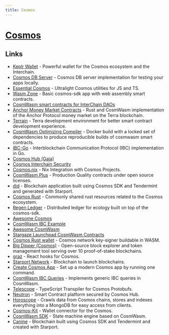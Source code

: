```yaml
---
title: Cosmos
---
```


# [Cosmos](https://cosmos.network/)

## Links

- [Keplr Wallet](https://github.com/chainapsis/keplr-wallet) - Powerful wallet for the Cosmos ecosystem and the Interchain.
- [Cosmos DB Server](https://github.com/vercel/cosmosdb-server) - Cosmos DB server implementation for testing your apps locally.
- [Essential Cosmos](https://github.com/Earnifi/essential-cosmos) - Ultralight Cosmos utilities for JS and TS.
- [Wasm Zone](https://github.com/CosmWasm/wasmd) - Basic cosmos-sdk app with web assembly smart contracts.
- [CosmWasm smart contracts for InterChain DAOs](https://github.com/DA0-DA0/dao-contracts)
- [Anchor Money Market Contracts](https://github.com/Anchor-Protocol/money-market-contracts) - Rust and CosmWasm implementation of the Anchor Protocol money market on the Terra blockchain.
- [Terrain](https://github.com/iboss-ptk/terrain) - Terra development environment for better smart contract development experience.
- [CosmWasm Optimizing Compiler](https://github.com/CosmWasm/rust-optimizer) - Docker build with a locked set of dependencies to produce reproducible builds of cosmwasm smart contracts.
- [IBC-Go](https://github.com/cosmos/ibc-go) - Interblockchain Communication Protocol (IBC) implementation in Go.
- [Cosmos Hub (Gaia)](https://github.com/cosmos/gaia)
- [Cosmos Interchain Security](https://github.com/cosmos/interchain-security)
- [Cosmos.nix](https://github.com/informalsystems/cosmos.nix) - Nix Integration with Cosmos Projects.
- [CosmWasm Plus](https://github.com/CosmWasm/cw-plus) - Production Quality contracts under open source licenses.
- [did](https://github.com/mingderwang/did) - Blockchain application built using Cosmos SDK and Tendermint and generated with Starport.
- [Cosmos Rust](https://github.com/cosmos/cosmos-rust) - Commonly shared rust resources related to the Cosmos ecosystem.
- [Regen Ledger](https://github.com/regen-network/regen-ledger) - Distributed ledger for ecology built on top of the cosmos-sdk.
- [Awesome Cosmos](https://github.com/cosmos/awesome)
- [CosmWasm IBC Example](https://github.com/ezekiiel/cw-ibc-example)
- [Awesome CosmWasm](https://github.com/InterWasm/cw-awesome)
- [Stargaze Launchpad CosmWasm Contracts](https://github.com/public-awesome/launchpad)
- [Cosmos Rust wallet](https://github.com/forbole/cosmos-rust-wallet) - Cosmos network key-signer buildable in WASM.
- [Big Dipper (Cosmos)](https://github.com/forbole/big-dipper-2.0-cosmos) - Open-source block explorer and token management tool serving over 10 proof-of-stake blockchains.
- [graz](https://github.com/strangelove-ventures/graz) - React hooks for Cosmos.
- [Starport Network](https://github.com/tendermint/spn) - Blockchain to launch blockchains.
- [Create Cosmos App](https://github.com/cosmology-tech/create-cosmos-app) - Set up a modern Cosmos app by running one command.
- [CosmWasm IBC Queries](https://github.com/JakeHartnell/cw-ibc-queries) - Implements generic IBC queries in CosmWasm.
- [Telescope](https://github.com/osmosis-labs/telescope) - TypeScript Transpiler for Cosmos Protobufs.
- [Neutron](https://github.com/neutron-org/neutron) - Smart Contract platform secured by Cosmos Hub.
- [Horoscope](https://github.com/aura-nw/horoscope) - Crawls data from Cosmos chains, stores and indexes everything into a MongoDB for easy access from clients.
- [Cosmos-Kit](https://github.com/cosmology-tech/cosmos-kit) - Wallet connector for the Cosmos.
- [CosmWasm SDK](https://github.com/steak-enjoyers/cw-sdk) - State machine engine based on CosmWasm.
- [Canine](https://github.com/JackalLabs/canine-chain) - Blockchain built using Cosmos SDK and Tendermint and created with Starport.
